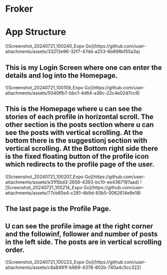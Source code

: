 # Froker
<h1>App Structure</h1>
![Screenshot_20240721_100240_Expo Go](https://github.com/user-attachments/assets/33213e96-32f7-47dd-a253-6b898bf55a3a)
<h2>This is my Login Screen where one can enter the details and log into the Homepage.</h2>
![Screenshot_20240721_100159_Expo Go](https://github.com/user-attachments/assets/5040ffb7-bbc1-4d64-a36c-22c4e02d7cc6)
<h2>This is the Homepage where u can see the stories of each profile in horizontal scroll.
The other section is the posts section where u can see the posts with vertical scrolling.
At the bottom there is the suggestionj section with vertical scrolling. 
At the Bottom right side there is the fixed floating button of the profile icon which redirects to the profile page of the user.</h2>
![Screenshot_20240721_100207_Expo Go](https://github.com/user-attachments/assets/e31f5bd3-2656-4393-bc10-ee4367197aad)
![Screenshot_20240721_100214_Expo Go](https://github.com/user-attachments/assets/77cb65e4-c281-4b9d-93b5-0062614e9e18)
<h2>The last page is the Profile Page.</h2>
<h2>U can see the profile image at the right corner and the followinf, follower and number of posts in the left side.
The posts are in vertical scrolling order.</h2>
![Screenshot_20240721_100223_Expo Go](https://github.com/user-attachments/assets/c8a8491f-b669-4378-802b-740a4c5cc322)




